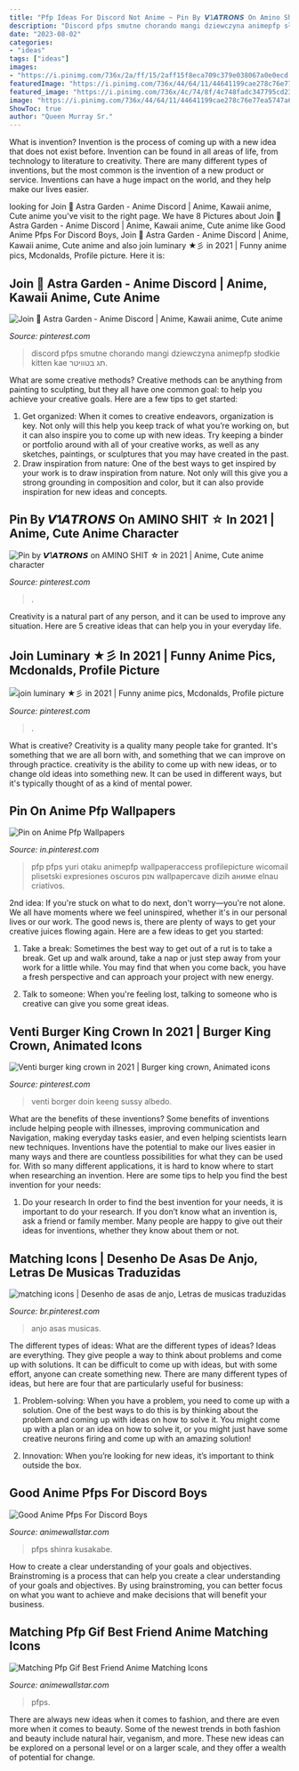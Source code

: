 ```yaml
---
title: "Pfp Ideas For Discord Not Anime ~ Pin By 𝙑1𝘼𝙏𝙍𝙊𝙉𝙎 On Amino Shit ☆ In 2021"
description: "Discord pfps smutne chorando mangi dziewczyna animepfp słodkie kitten kae תג בטוויטר"
date: "2023-08-02"
categories:
- "ideas"
tags: ["ideas"]
images:
- "https://i.pinimg.com/736x/2a/ff/15/2aff15f8eca709c379e038067a0e0ecd.jpg"
featuredImage: "https://i.pinimg.com/736x/44/64/11/44641199cae278c76e77ea5747a606c7.jpg"
featured_image: "https://i.pinimg.com/736x/4c/74/8f/4c748fadc347795cd2305a9a3ec45c7a.jpg"
image: "https://i.pinimg.com/736x/44/64/11/44641199cae278c76e77ea5747a606c7.jpg"
ShowToc: true
author: "Queen Murray Sr."
---
```



What is invention?
Invention is the process of coming up with a new idea that does not exist before. Invention can be found in all areas of life, from technology to literature to creativity. There are many different types of inventions, but the most common is the invention of a new product or service. Inventions can have a huge impact on the world, and they help make our lives easier.

	

		
looking for Join 🌸 Astra Garden - Anime Discord | Anime, Kawaii anime, Cute anime you've visit to the right page. We have 8 Pictures about Join 🌸 Astra Garden - Anime Discord | Anime, Kawaii anime, Cute anime like Good Anime Pfps For Discord Boys, Join 🌸 Astra Garden - Anime Discord | Anime, Kawaii anime, Cute anime and also join luminary ★彡 in 2021 | Funny anime pics, Mcdonalds, Profile picture. Here it is:
		
    
## Join 🌸 Astra Garden - Anime Discord | Anime, Kawaii Anime, Cute Anime

<img loading=lazy src="https://i.pinimg.com/736x/41/46/b2/4146b2748b26e805f28ad6dbfefcf576.jpg" onerror="this.onerror=null;this.src='https://tse1.mm.bing.net/th?id=OIP.MGqaWb6wBDN-5xmOlWXkygHaHa&amp;pid=15.1';" alt="Join 🌸 Astra Garden - Anime Discord | Anime, Kawaii anime, Cute anime">

_Source: pinterest.com_

>discord pfps smutne chorando mangi dziewczyna animepfp słodkie kitten kae תג בטוויטר. 

	

What are some creative methods?
Creative methods can be anything from painting to sculpting, but they all have one common goal: to help you achieve your creative goals. Here are a few tips to get started: 
1. Get organized: When it comes to creative endeavors, organization is key. Not only will this help you keep track of what you’re working on, but it can also inspire you to come up with new ideas. Try keeping a binder or portfolio around with all of your creative works, as well as any sketches, paintings, or sculptures that you may have created in the past. 
2. Draw inspiration from nature: One of the best ways to get inspired by your work is to draw inspiration from nature. Not only will this give you a strong grounding in composition and color, but it can also provide inspiration for new ideas and concepts.

    
## Pin By 𝙑1𝘼𝙏𝙍𝙊𝙉𝙎 On AMINO SHIT ☆ In 2021 | Anime, Cute Anime Character

<img loading=lazy src="https://i.pinimg.com/736x/c3/fb/28/c3fb281a70bf942ec91e9369be382c94.jpg" onerror="this.onerror=null;this.src='https://tse4.mm.bing.net/th?id=OIP.bfEDMoBRuSZ1eAGR1fgkwQHaHa&amp;pid=15.1';" alt="Pin by 𝙑1𝘼𝙏𝙍𝙊𝙉𝙎 on AMINO SHIT ☆ in 2021 | Anime, Cute anime character">

_Source: pinterest.com_

>. 

	

Creativity is a natural part of any person, and it can be used to improve any situation. Here are 5 creative ideas that can help you in your everyday life.

    
## Join Luminary ★彡 In 2021 | Funny Anime Pics, Mcdonalds, Profile Picture

<img loading=lazy src="https://i.pinimg.com/736x/d3/5a/4f/d35a4fddf3cd0dc3de760dadc88c30b9.jpg" onerror="this.onerror=null;this.src='https://tse3.mm.bing.net/th?id=OIP.JkW4iP46sz8HedR7jlIAigHaHU&amp;pid=15.1';" alt="join luminary ★彡 in 2021 | Funny anime pics, Mcdonalds, Profile picture">

_Source: pinterest.com_

>. 

	

What is creative?
Creativity is a quality many people take for granted. It's something that we are all born with, and something that we can improve on through practice. creativity is the ability to come up with new ideas, or to change old ideas into something new. It can be used in different ways, but it's typically thought of as a kind of mental power.

    
## Pin On Anime Pfp Wallpapers

<img loading=lazy src="https://i.pinimg.com/736x/44/64/11/44641199cae278c76e77ea5747a606c7.jpg" onerror="this.onerror=null;this.src='https://tse4.mm.bing.net/th?id=OIP.5UcJZWeawPdQuMmCoDrK0QHaHd&amp;pid=15.1';" alt="Pin on Anime Pfp Wallpapers">

_Source: in.pinterest.com_

>pfp pfps yuri otaku animepfp wallpaperaccess profilepicture wicomail plisetski expresiones oscuros pɪɴ wallpapercave dizih аниме elnau criativos. 

	

2nd idea:
If you're stuck on what to do next, don't worry—you're not alone. We all have moments where we feel uninspired, whether it's in our personal lives or our work. The good news is, there are plenty of ways to get your creative juices flowing again.
Here are a few ideas to get you started:

1. Take a break: Sometimes the best way to get out of a rut is to take a break. Get up and walk around, take a nap or just step away from your work for a little while. You may find that when you come back, you have a fresh perspective and can approach your project with new energy.

2. Talk to someone: When you're feeling lost, talking to someone who is creative can give you some great ideas.

    
## Venti Burger King Crown In 2021 | Burger King Crown, Animated Icons

<img loading=lazy src="https://i.pinimg.com/736x/2a/a1/db/2aa1dbeff48a0d77c540ab2c176ee2e9.jpg" onerror="this.onerror=null;this.src='https://tse3.mm.bing.net/th?id=OIP.8PdiOGRdu06Y2h0_uzvB2gHaHa&amp;pid=15.1';" alt="Venti burger king crown in 2021 | Burger king crown, Animated icons">

_Source: pinterest.com_

>venti borger doin keeng sussy albedo. 

	

What are the benefits of these inventions?
Some benefits of inventions include helping people with illnesses, improving communication and Navigation, making everyday tasks easier, and even helping scientists learn new techniques. Inventions have the potential to make our lives easier in many ways and there are countless possibilities for what they can be used for. With so many different applications, it is hard to know where to start when researching an invention. Here are some tips to help you find the best invention for your needs:
1) Do your research
In order to find the best invention for your needs, it is important to do your research. If you don’t know what an invention is, ask a friend or family member. Many people are happy to give out their ideas for inventions, whether they know about them or not.

    
## Matching Icons | Desenho De Asas De Anjo, Letras De Musicas Traduzidas

<img loading=lazy src="https://i.pinimg.com/736x/2a/ff/15/2aff15f8eca709c379e038067a0e0ecd.jpg" onerror="this.onerror=null;this.src='https://tse1.mm.bing.net/th?id=OIP.DVO66BWTExIt2fK3PXLwowHaHa&amp;pid=15.1';" alt="matching icons | Desenho de asas de anjo, Letras de musicas traduzidas">

_Source: br.pinterest.com_

>anjo asas musicas. 

	

The different types of ideas: What are the different types of ideas?
Ideas are everything. They give people a way to think about problems and come up with solutions. It can be difficult to come up with ideas, but with some effort, anyone can create something new. There are many different types of ideas, but here are four that are particularly useful for business:
1. Problem-solving: When you have a problem, you need to come up with a solution. One of the best ways to do this is by thinking about the problem and coming up with ideas on how to solve it. You might come up with a plan or an idea on how to solve it, or you might just have some creative neurons firing and come up with an amazing solution!

2. Innovation: When you’re looking for new ideas, it’s important to think outside the box.

    
## Good Anime Pfps For Discord Boys

<img loading=lazy src="https://i.pinimg.com/736x/4c/74/8f/4c748fadc347795cd2305a9a3ec45c7a.jpg" onerror="this.onerror=null;this.src='https://tse4.mm.bing.net/th?id=OIP._EgPm1ObFVhJmgb0NZQYvwHaHa&amp;pid=15.1';" alt="Good Anime Pfps For Discord Boys">

_Source: animewallstar.com_

>pfps shinra kusakabe. 

	

How to create a clear understanding of your goals and objectives.
Brainstroming is a process that can help you create a clear understanding of your goals and objectives. By using brainstroming, you can better focus on what you want to achieve and make decisions that will benefit your business.

    
## Matching Pfp Gif Best Friend Anime Matching Icons

<img loading=lazy src="https://i.pinimg.com/originals/57/e8/c8/57e8c888fa3f5132ec7e45d082512b4b.gif" onerror="this.onerror=null;this.src='https://tse2.mm.bing.net/th?id=OIP.V-jIiPo_UTLsfkXQglErSwAAAA&amp;pid=15.1';" alt="Matching Pfp Gif Best Friend Anime Matching Icons">

_Source: animewallstar.com_

>pfps. 

	

There are always new ideas when it comes to fashion, and there are even more when it comes to beauty. Some of the newest trends in both fashion and beauty include natural hair, veganism, and more. These new ideas can be explored on a personal level or on a larger scale, and they offer a wealth of potential for change.

